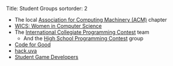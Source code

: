 Title: Student Groups
sortorder: 2

- The local [Association for Computing Machinery (ACM)](http://acm.cs.virginia.edu) chapter
- [WICS: Women in Computer Science](http://wics.cs.virginia.edu/)
- The [International Collegiate Programming Contest](https://www.cs.virginia.edu/~asb/icpc/) team
    - And the [High School Programming Contest](http://acm.cs.virginia.edu/hspc.php) group
- [Code for Good](http://codeforgooduva.weebly.com/)
- [hack.uva](http://hackuva.io)
- [Student Game Developers](http://sgd.cs.virginia.edu/)
